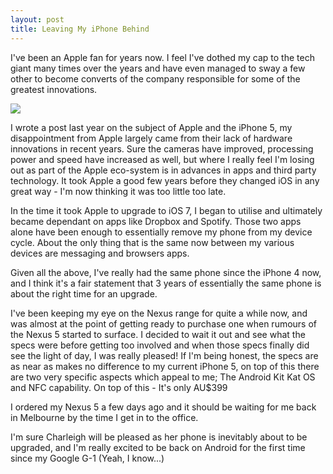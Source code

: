 ```yaml
---
layout: post
title: Leaving My iPhone Behind
---
```


​I've been an Apple fan for years now. I feel I've dothed my cap to the tech giant many times over the years and have even managed to sway a few other to become converts of the company responsible for some of the greatest innovations.

![](/uploads/2013/12/nexus.jpg)

I wrote a post last year on the subject of Apple and the iPhone 5, my disappointment from Apple largely came from their lack of hardware innovations in recent years. Sure the cameras have improved, processing power and speed have increased as well, but where I really feel I'm losing out as part of the Apple eco-system is in advances in apps and third party technology. It took Apple a good few years before they changed iOS in any great way - I'm now thinking it was too little too late.

In the time it took Apple to upgrade to iOS 7, I began to utilise and ultimately became dependant on apps like Dropbox and Spotify. Those two apps alone have been enough to essentially remove my phone from my device cycle. About the only thing that is the same now between my various devices are messaging and browsers apps.

Given all the above, I've really had the same phone since the iPhone 4 now, and I think it's a fair statement that 3 years of essentially the same phone is about the right time for an upgrade.

I've been keeping my eye on the Nexus range for quite a while now, and was almost at the point of getting ready to purchase one when rumours of the Nexus 5 started to surface. I decided to wait it out and see what the specs were before getting too involved and when those specs finally did see the light of day, I was really pleased! If I'm being honest, the specs are as near as makes no difference to my current iPhone 5, on top of this there are two very specific aspects which appeal to me; The Android Kit Kat OS and NFC capability. On top of this - It's only AU$399

I ordered my Nexus 5 a few days ago and it should be waiting for me back in Melbourne by the time I get in to the office.

I'm sure Charleigh will be pleased as her phone is inevitably about to be upgraded, and I'm really excited to be back on Android for the first time since my Google G-1 (Yeah, I know...)
